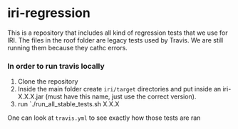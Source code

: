 # iri-regression

This is a repository that includes all kind of regression tests that we use for IRI. The files in the roof folder are legacy tests used by Travis. We are still running them because they cathc errors.

### In order to run travis locally
1. Clone the repository
2. Inside the main folder create `iri/target` directories and put inside an iri-X.X.X.jar (must have this name, just use the correct version).
3. run `./run_all_stable_tests.sh X.X.X

One can look at `travis.yml` to see exactly how those tests are ran

